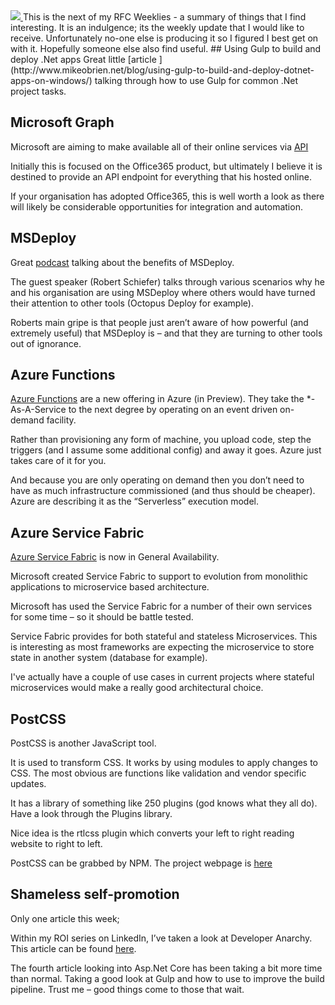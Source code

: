 <a href="https://3.bp.blogspot.com/-I_oaP90FoII/VwLSGdVpg-I/AAAAAAAACVI/k8qLuxwepagPz6AVDvfPbqLj0uXtgr0Iw/s1600/RFCWeeklyLogo.png" imageanchor="1">
<img border="0" src="https://3.bp.blogspot.com/-I_oaP90FoII/VwLSGdVpg-I/AAAAAAAACVI/k8qLuxwepagPz6AVDvfPbqLj0uXtgr0Iw/s1600/RFCWeeklyLogo.png" />
</a>
This is the next of my RFC Weeklies - a summary of things that I find interesting.  It is an indulgence; its the weekly update that I would like to receive.  Unfortunately no-one else is producing it so I figured I best get on with it.  Hopefully someone else also find useful.
## Using Gulp to build and deploy .Net apps
Great little [article ](http://www.mikeobrien.net/blog/using-gulp-to-build-and-deploy-dotnet-apps-on-windows/) talking through how to use Gulp for common .Net project tasks.

## Microsoft Graph
Microsoft are aiming to make available all of their online services via [API](https://graph.microsoft.io/en-us/)

Initially this is focused on the Office365 product, but ultimately I believe it is destined to provide an API endpoint for everything that his hosted online.

If your organisation has adopted Office365, this is well worth a look as there will likely be considerable opportunities for integration and automation.

## MSDeploy
Great [podcast](https://www.dotnetrocks.com/?show=1275) talking about the benefits of MSDeploy.

The guest speaker (Robert Schiefer) talks through various scenarios why he and his organisation are using MSDeploy where others would have turned their attention to other tools (Octopus Deploy for example).

Roberts main gripe is that people just aren’t aware of how powerful (and extremely useful) that MSDeploy is – and that they are turning to other tools out of ignorance.

## Azure Functions
[Azure Functions](https://azure.microsoft.com/en-us/blog/introducing-azure-functions/) are a new offering in Azure (in Preview).  They take the *-As-A-Service to the next degree by operating on an event driven on-demand facility.

Rather than provisioning any form of machine, you upload code, step the triggers (and I assume some additional config) and away it goes.  Azure just takes care of it for you.

And because you are only operating on demand then you don’t need to have as much infrastructure commissioned (and thus should be cheaper).  Azure are describing it as the “Serverless” execution model.

## Azure Service Fabric
[Azure Service Fabric](https://azure.microsoft.com/en-us/blog/azure-service-fabric-is-ga/) is now in General Availability.

Microsoft created Service Fabric to support to evolution from monolithic applications to microservice based architecture.

Microsoft has used the Service Fabric for a number of their own services for some time – so it should be battle tested.

Service Fabric provides for both stateful and stateless Microservices.  This is interesting as most frameworks are expecting the microservice to store state in another system (database for example).  

I've actually have a couple of use cases in current projects where stateful microservices would make a really good architectural choice.

## PostCSS
PostCSS is another JavaScript tool.

It is used to transform CSS.  It works by using modules to apply changes to CSS.  The most obvious are functions like validation and vendor specific updates.

It has a library of something like 250 plugins (god knows what they all do).  Have a look through the Plugins library.

Nice idea is the rtlcss plugin which converts your left to right reading website to right to left.

PostCSS can be grabbed by NPM.  The project webpage is [here](http://postcss.org/)

## Shameless self-promotion
Only one article this week;

Within my ROI series on LinkedIn, I’ve taken a look at Developer Anarchy.  This article can be found [here](https://www.linkedin.com/pulse/developer-anarchy-mark-taylor).

The fourth article looking into Asp.Net Core has been taking a bit more time than normal.  Taking a good look at Gulp and how to use to improve the build pipeline.  Trust me – good things come to those that wait.